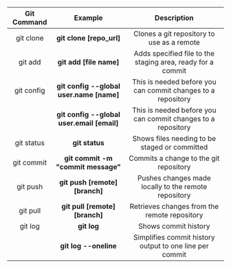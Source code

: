 |Git Command|Example|Description|
|:---:|:---:|:---:|
|git clone|**git clone [repo_url]**|Clones a git repository to use as a remote|
|git add|**git add [file name]**|Adds specified file to the staging area, ready for a commit|
|git config|**git config --global user.name [name]**|This is needed before you can commit changes to a repository|
||**git config --global user.email [email]**|This is needed before you can commit changes to a repository|
|git status|**git status**|Shows files needing to be staged or committed|
|git commit|**git commit -m "commit message"**|Commits a change to the git repository|
|git push|**git push [remote] [branch]**|Pushes changes made locally to the remote repository|
|git pull|**git pull [remote] [branch]**|Retrieves changes from the remote repository|
|git log|**git log**|Shows commit history|
||**git log --oneline**|Simplifies commit history output to one line per commit|

